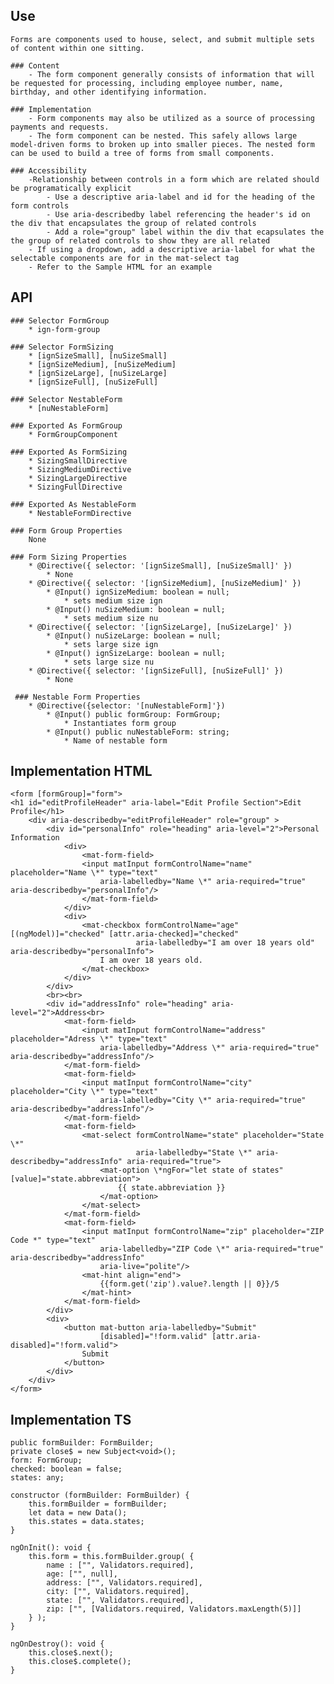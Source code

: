 ## Use
    Forms are components used to house, select, and submit multiple sets of content within one sitting.

    ### Content
        - The form component generally consists of information that will be requested for processing, including employee number, name, birthday, and other identifying information.

    ### Implementation
        - Form components may also be utilized as a source of processing payments and requests.
        - The form component can be nested. This safely allows large model-driven forms to broken up into smaller pieces. The nested form can be used to build a tree of forms from small components.
        
    ### Accessibility
        -Relationship between controls in a form which are related should be programatically explicit
            - Use a descriptive aria-label and id for the heading of the form controls
            - Use aria-describedby label referencing the header's id on the div that encapsulates the group of related controls
            - Add a role="group" label within the div that ecapsulates the the group of related controls to show they are all related
        - If using a dropdown, add a descriptive aria-label for what the selectable components are for in the mat-select tag
        - Refer to the Sample HTML for an example

## API
    ### Selector FormGroup
        * ign-form-group

    ### Selector FormSizing
        * [ignSizeSmall], [nuSizeSmall]
        * [ignSizeMedium], [nuSizeMedium]
        * [ignSizeLarge], [nuSizeLarge]
        * [ignSizeFull], [nuSizeFull]

    ### Selector NestableForm
        * [nuNestableForm]
    
    ### Exported As FormGroup
        * FormGroupComponent
    
    ### Exported As FormSizing
        * SizingSmallDirective
        * SizingMediumDirective
        * SizingLargeDirective
        * SizingFullDirective

    ### Exported As NestableForm
        * NestableFormDirective
    
    ### Form Group Properties
        None 

    ### Form Sizing Properties
        * @Directive({ selector: '[ignSizeSmall], [nuSizeSmall]' })
            * None
        * @Directive({ selector: '[ignSizeMedium], [nuSizeMedium]' })
            * @Input() ignSizeMedium: boolean = null;
                * sets medium size ign
            * @Input() nuSizeMedium: boolean = null;
                * sets medium size nu
        * @Directive({ selector: '[ignSizeLarge], [nuSizeLarge]' })
            * @Input() nuSizeLarge: boolean = null;
                * sets large size ign
            * @Input() ignSizeLarge: boolean = null;
                * sets large size nu
        * @Directive({ selector: '[ignSizeFull], [nuSizeFull]' })
            * None
            
     ### Nestable Form Properties
        * @Directive({selector: '[nuNestableForm]'})
            * @Input() public formGroup: FormGroup;
                * Instantiates form group
            * @Input() public nuNestableForm: string;
                * Name of nestable form

## Implementation HTML
    <form [formGroup]="form">
    <h1 id="editProfileHeader" aria-label="Edit Profile Section">Edit Profile</h1>
        <div aria-describedby="editProfileHeader" role="group" >
            <div id="personalInfo" role="heading" aria-level="2">Personal Information
                <div>
                    <mat-form-field>
                    <input matInput formControlName="name" placeholder="Name \*" type="text"
                        aria-labelledby="Name \*" aria-required="true" aria-describedby="personalInfo"/>
                    </mat-form-field>
                </div>
                <div>
                    <mat-checkbox formControlName="age" [(ngModel)]="checked" [attr.aria-checked]="checked" 
                                aria-labelledby="I am over 18 years old" aria-describedby="personalInfo">
                        I am over 18 years old.
                    </mat-checkbox>
                </div>
            </div>
            <br><br>
            <div id="addressInfo" role="heading" aria-level="2">Address<br>
                <mat-form-field>
                    <input matInput formControlName="address" placeholder="Adress \*" type="text"
                        aria-labelledby="Address \*" aria-required="true" aria-describedby="addressInfo"/>
                </mat-form-field>
                <mat-form-field>
                    <input matInput formControlName="city" placeholder="City \*" type="text"
                        aria-labelledby="City \*" aria-required="true" aria-describedby="addressInfo"/>
                </mat-form-field>
                <mat-form-field>
                    <mat-select formControlName="state" placeholder="State \*"
                                aria-labelledby="State \*" aria-describedby="addressInfo" aria-required="true">
                        <mat-option \*ngFor="let state of states" [value]="state.abbreviation">
                            {{ state.abbreviation }}
                        </mat-option>
                    </mat-select>
                </mat-form-field>
                <mat-form-field>
                    <input matInput formControlName="zip" placeholder="ZIP Code *" type="text"
                        aria-labelledby="ZIP Code \*" aria-required="true" aria-describedby="addressInfo"
                        aria-live="polite"/>
                    <mat-hint align="end">
                        {{form.get('zip').value?.length || 0}}/5
                    </mat-hint>
                </mat-form-field>
            </div>
            <div>
                <button mat-button aria-labelledby="Submit" 
                        [disabled]="!form.valid" [attr.aria-disabled]="!form.valid">
                    Submit
                </button>
            </div>
        </div>
    </form>

## Implementation TS
    public formBuilder: FormBuilder;
    private close$ = new Subject<void>();
    form: FormGroup;
    checked: boolean = false;
    states: any;

    constructor (formBuilder: FormBuilder) {
        this.formBuilder = formBuilder;
        let data = new Data();
        this.states = data.states;
    }

    ngOnInit(): void {
        this.form = this.formBuilder.group( {
            name : ["", Validators.required],
            age: ["", null],
            address: ["", Validators.required],
            city: ["", Validators.required],
            state: ["", Validators.required],
            zip: ["", [Validators.required, Validators.maxLength(5)]]
        } );
    }

    ngOnDestroy(): void {
        this.close$.next();
        this.close$.complete();
    }